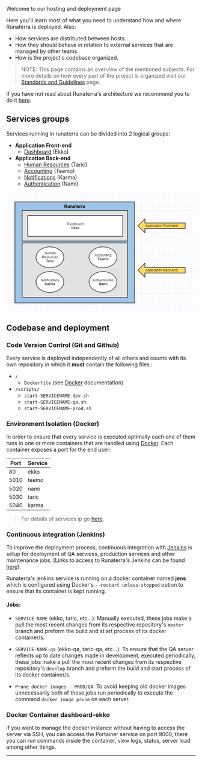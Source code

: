 Welcome to our hosting and deployment page

Here you'll learn most of what you need to understand how and where Runaterra is deployed. Also:
 - How services are distributed between hosts.
 - How they should behave in relation to external services that are managed by other teams.
 - How is the project's codebase organized.

 > NOTE: This page contains an overview of the mentioned subjects. For more details on how every part of the project is organized visit our [Standards and Guidelines](Standards-and-Guidelines) page.

If you have not read about Runaterra's architecture we recommend you to do it [here](Architecture).


## Services groups

Services running in runaterra can be divided into 2 logical groups:
 - **Application Front-end**
     - [Dashboard](Architecture#dashboard-ekko) (Ekko)
 - **Application Back-end**
     - [Human Resources](Architecture#human-resources-taric) (Taric)
     - [Accounting](Architecture#accounting-teemo) (Teemo)
     - [Notifications](Architecture#notifications-karma) (Karma)
     - [Authentication](Architecture#authentication-nami) (Nami)

![Services-groups](/img/hosting-1.PNG)

## Codebase and deployment

### Code Version Control  (Git and Github)
Every service is deployed independently of all others and counts with its own repository in which it **must** contain the following files :

 - `/`
    - `Dockerfile` (see [Docker](https://www.docker.com) documentation)
 - `/scripts/`
    - `start-SERVICENAME-dev.sh`
    - `start-SERVICENAME-qa.sh`
    - `start-SERVICENAME-prod.sh`

### Environment Isolation (Docker)
In order to ensure that every service is executed optimally each one of them runs in one or more containers that are handled using [Docker](https://www.docker.com). Each container exposes a port for the end user:

 | Port | Service|
 | ---  | ---   |
 | 80   | ekko  |
 | 5010 | teemo |
 | 5020 | nami  |
 | 5030 | taric |
 | 5040 | karma |

 > For details of services ip go [here](https://github.com/intellisys/Runaterra/wiki).

### Continuous integration (Jenkins)
To improve the deployment process, continuous integration with [Jenkins](https://jenkins.io/) is setup for deployment of QA services, production services and other maintenance jobs. (Links to access to Runaterra's Jenkins can be found [here](https://github.com/intellisys/Runaterra/wiki)).

Runaterra's jenkins service is running on a docker container named **jens** which is configured using Docker's `--restart unless-stopped` option  to ensure that its container is kept running. 

#### Jobs:

 - `SERVICE-NAME` (ekko, taric, etc...): Manually executed, these jobs make a pull the most recent changes from its respective repository's `master` branch and preform the build and st art process of its docker container/s.

 - `SERVICE-NAME-qa` (ekko-qa, taric-qa, etc...): To ensure that the QA server reflects up to date changes made in development, executed periodically, these jobs make a pull the most recent changes from its respective repository's `develop` branch and preform the build and start process of its docker container/s.                                                      

 - `Prune docker images - PROD/QA`: To avoid keeping old docker images unnecessarily both of these jobs run periodically to execute the command `docker image prune` on each server.

### Docker Container dashboard-ekko
if you want to manage the docker instance without having to access the server via SSH, you can access the Portainer service on port 9000, there you can run commands inside the container, view logs, status, server load among other things.

---
